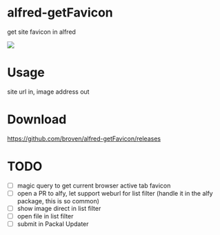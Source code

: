 # alfred-getFavicon
get site favicon in alfred

![](https://meta-img.oss-cn-beijing.aliyuncs.com/uPic/FABItN.jpg)

# Usage
site url in, image address out
# Download
https://github.com/broven/alfred-getFavicon/releases

# TODO
- [ ] magic query to get current browser active tab favicon
- [ ] open a PR to alfy, let support weburl for list filter (handle it in the alfy package, this is so common)
- [ ] show image direct in list filter
- [ ] open file in list filter
- [ ] submit in Packal Updater
